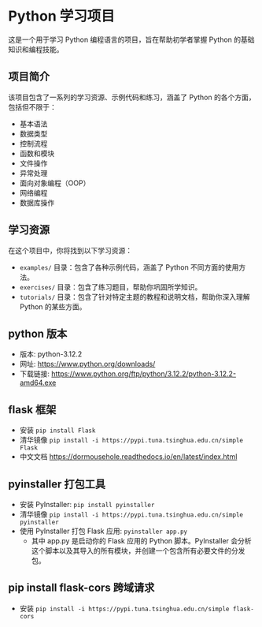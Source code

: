 # Python 学习项目

这是一个用于学习 Python 编程语言的项目，旨在帮助初学者掌握 Python 的基础知识和编程技能。

## 项目简介

该项目包含了一系列的学习资源、示例代码和练习，涵盖了 Python 的各个方面，包括但不限于：

- 基本语法
- 数据类型
- 控制流程
- 函数和模块
- 文件操作
- 异常处理
- 面向对象编程（OOP）
- 网络编程
- 数据库操作

## 学习资源

在这个项目中，你将找到以下学习资源：

- `examples/` 目录：包含了各种示例代码，涵盖了 Python 不同方面的使用方法。
- `exercises/` 目录：包含了练习题目，帮助你巩固所学知识。
- `tutorials/` 目录：包含了针对特定主题的教程和说明文档，帮助你深入理解 Python 的某些方面。

## python 版本

- 版本: python-3.12.2
- 网址: https://www.python.org/downloads/
- 下载链接: https://www.python.org/ftp/python/3.12.2/python-3.12.2-amd64.exe

## flask 框架

- 安装 `pip install Flask`
- 清华镜像 `pip install -i https://pypi.tuna.tsinghua.edu.cn/simple Flask`
- 中文文档 https://dormousehole.readthedocs.io/en/latest/index.html

## pyinstaller 打包工具

- 安装 PyInstaller: `pip install pyinstaller`
- 清华镜像 `pip install -i https://pypi.tuna.tsinghua.edu.cn/simple pyinstaller`
- 使用 PyInstaller 打包 Flask 应用: `pyinstaller app.py`
    - 其中 app.py 是启动你的 Flask 应用的 Python 脚本。PyInstaller 会分析这个脚本以及其导入的所有模块，并创建一个包含所有必要文件的分发包。

## pip install flask-cors 跨域请求

- 安装   `pip install -i https://pypi.tuna.tsinghua.edu.cn/simple flask-cors`